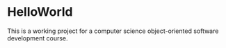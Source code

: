 # HelloWorld
This is a working project for a computer science object-oriented software development course. 
